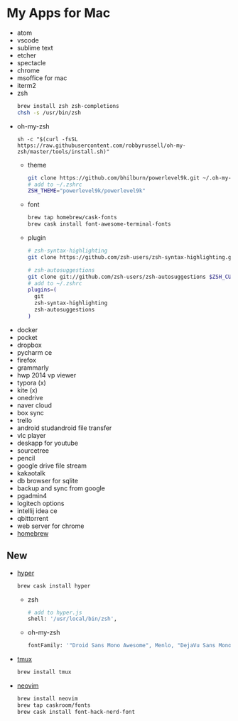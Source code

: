 # My Apps for Mac

-   atom
-   vscode
-   sublime text
-   etcher
-   spectacle
-   chrome
-   msoffice for mac
-   iterm2
-   zsh
    ```sh
    brew install zsh zsh-completions
    chsh -s /usr/bin/zsh
    ```
  - oh-my-zsh
    ```
    sh -c "$(curl -fsSL https://raw.githubusercontent.com/robbyrussell/oh-my-zsh/master/tools/install.sh)"
    ```
    - theme
      ```sh
      git clone https://github.com/bhilburn/powerlevel9k.git ~/.oh-my-zsh/custom/themes/powerlevel9k 
      # add to ~/.zshrc
      ZSH_THEME="powerlevel9k/powerlevel9k"
      ```
    - font
      ```sh
      brew tap homebrew/cask-fonts
      brew cask install font-awesome-terminal-fonts 
      ```
    - plugin
      ```sh
      # zsh-syntax-highlighting
      git clone https://github.com/zsh-users/zsh-syntax-highlighting.git ${ZSH_CUSTOM:-~/.oh-my-zsh/custom}/plugins/zsh-syntax-highlighting

      # zsh-autosuggestions
      git clone git://github.com/zsh-users/zsh-autosuggestions $ZSH_CUSTOM/plugins/zsh-autosuggestions
      # add to ~/.zshrc
      plugins=(
        git
        zsh-syntax-highlighting
        zsh-autosuggestions
      )
      ```
-   docker
-   pocket
-   dropbox
-   pycharm ce
-   firefox
-   grammarly
-   hwp 2014 vp viewer
-   typora (x)
-   kite (x)
-   onedrive
-   naver cloud
-   box sync
-   trello
-   android studandroid file transfer
-   vlc player
-   deskapp for youtube
-   sourcetree
-   pencil
-   google drive file stream
-   kakaotalk
-   db browser for sqlite
-   backup and sync from google
-   pgadmin4
-   logitech options
-   intellij idea ce
-   qbittorrent
-   web server for chrome
-   [homebrew](https://brew.sh/index_ko)

## New

- [hyper](https://hyper.is)
  ```sh
  brew cask install hyper
  ```
  - zsh
    ```sh
    # add to hyper.js
    shell: '/usr/local/bin/zsh',
    ```
  - oh-my-zsh
    ```sh
    fontFamily: '"Droid Sans Mono Awesome", Menlo, "DejaVu Sans Mono", "Lucida Console", monospace',
    ```
- [tmux](https://github.com/tmux/tmux/wiki)
  ```sh
  brew install tmux
  ```
- [neovim](https://neovim.io)
   ```sh
   brew install neovim
   brew tap caskroom/fonts
   brew cask install font-hack-nerd-font
   ```

